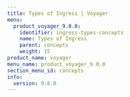 ```yaml
---
title: Types of Ingress | Voyager
menu:
  product_voyager_9.0.0:
    identifier: ingress-types-concepts
    name: Types of Ingress
    parent: concepts
    weight: 15
product_name: voyager
menu_name: product_voyager_9.0.0
section_menu_id: concepts
info:
  version: 9.0.0
---
```


